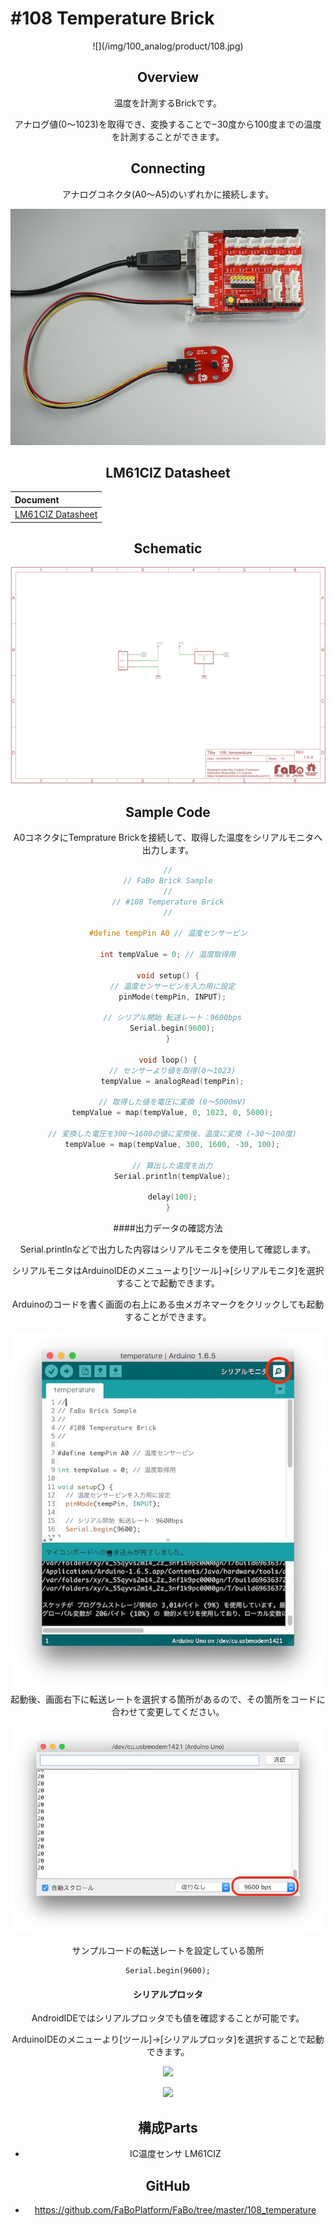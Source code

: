 # #108 Temperature Brick
<center>![](/img/100_analog/product/108.jpg)
<!--COLORME-->

## Overview
温度を計測するBrickです。

アナログ値(0〜1023)を取得でき、変換することで−30度から100度までの温度を計測することができます。

## Connecting

アナログコネクタ(A0〜A5)のいずれかに接続します。

![](/img/100_analog/connect/108_temperature_connect.jpg)

## LM61CIZ Datasheet
| Document |
|:--|
| [LM61CIZ Datasheet](http://akizukidenshi.com/catalog/g/gI-02726/) |

## Schematic
![](/img/100_analog/schematic/108_temperature.png)


## Sample Code

A0コネクタにTemprature Brickを接続して、取得した温度をシリアルモニタへ出力します。

```c
//
// FaBo Brick Sample
//
// #108 Temperature Brick
//

#define tempPin A0 // 温度センサーピン

int tempValue = 0; // 温度取得用

void setup() {
  // 温度センサーピンを入力用に設定
  pinMode(tempPin, INPUT);

  // シリアル開始 転送レート：9600bps
  Serial.begin(9600);
}

void loop() {
  // センサーより値を取得(0〜1023)
  tempValue = analogRead(tempPin);

  // 取得した値を電圧に変換 (0〜5000mV)
  tempValue = map(tempValue, 0, 1023, 0, 5000);

  // 変換した電圧を300〜1600の値に変換後、温度に変換 (−30〜100度)
  tempValue = map(tempValue, 300, 1600, -30, 100);

  // 算出した温度を出力
  Serial.println(tempValue);

  delay(100);
}

```

####出力データの確認方法

Serial.printlnなどで出力した内容はシリアルモニタを使用して確認します。

シリアルモニタはArduinoIDEのメニューより[ツール]->[シリアルモニタ]を選択することで起動できます。

Arduinoのコードを書く画面の右上にある虫メガネマークをクリックしても起動することができます。

![](/img/100_analog/docs/108_temperature_docs_001.jpg)
起動後、画面右下に転送レートを選択する箇所があるので、その箇所をコードに合わせて変更してください。

![](/img/100_analog/docs/108_temperature_docs_002.jpg)

サンプルコードの転送レートを設定している箇所
```
Serial.begin(9600);
```

#### シリアルプロッタ

AndroidIDEではシリアルプロッタでも値を確認することが可能です。

ArduinoIDEのメニューより[ツール]->[シリアルプロッタ]を選択することで起動できます。

![](/img/100_analog/docs/108_temperature_docs_003.jpg)

![](/img/100_analog/docs/108_temperature_docs_004.jpg)


## 構成Parts
- IC温度センサ LM61CIZ

## GitHub
- https://github.com/FaBoPlatform/FaBo/tree/master/108_temperature

